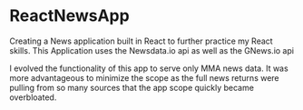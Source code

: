 ﻿# ReactNewsApp

Creating a News application built in React to further practice my React skills. This Application uses the Newsdata.io api as well as the GNews.io api

I evolved the functionality of this app to serve only MMA news data. It was more advantageous to minimize the scope as the full news returns were pulling from so many sources that the app scope quickly became overbloated. 
